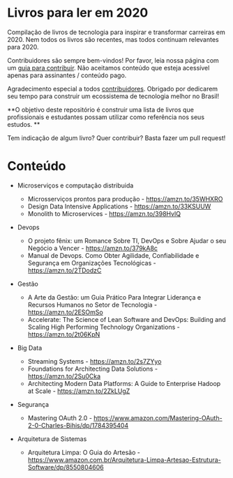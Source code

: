# Livros para ler em 2020  
Compilação de livros de tecnologia para inspirar e transformar carreiras em 2020. Nem todos os livros são recentes, mas todos continuam relevantes para 2020.

Contribuidores são sempre bem-vindos! Por favor, leia nossa página com um [guia para contribuir](https://github.com/DXLabTech/melhores-sites-tech-brasil/blob/master/guia-contribuidores.md). Não aceitamos conteúdo que esteja acessível apenas para assinantes / conteúdo pago.

Agradecimento especial a todos [contribuidores](https://github.com/DXLabTech/livros-tecnologia-2020/graphs/contributors). Obrigado por dedicarem seu tempo para construir um ecossistema de tecnologia melhor no Brasil! 

  **O objetivo deste repositório é construir uma lista de livros que profissionais e estudantes possam utilizar como referência nos seus estudos. **

Tem indicação de algum livro? Quer contribuir? Basta fazer um pull request!

# Conteúdo

* Microserviços e computação distribuida 
  * Microsserviços prontos para produção - https://amzn.to/35WHXRO
  * Design Data Intensive Applications - https://amzn.to/33KSUUW
  * Monolith to Microservices - https://amzn.to/398HvlQ

* Devops	
  * O projeto fênix: um Romance Sobre TI, DevOps e Sobre Ajudar o seu Negócio a Vencer - https://amzn.to/379kA8c
  * Manual de Devops. Como Obter Agilidade, Confiabilidade e Segurança em Organizações Tecnológicas - https://amzn.to/2TDodzC

* Gestão
  * A Arte da Gestão: um Guia Prático Para Integrar Liderança e Recursos Humanos no Setor de Tecnologia - https://amzn.to/2ESOmSo	
  * Accelerate: The Science of Lean Software and DevOps: Building and Scaling High Performing Technology Organizations - https://amzn.to/2t06KpN

* Big Data
  * Streaming Systems - https://amzn.to/2s7ZYyo
  * Foundations for Architecting Data Solutions - https://amzn.to/2Su0Cka
  * Architecting Modern Data Platforms: A Guide to Enterprise Hadoop at Scale - https://amzn.to/2ZkLUgZ
  
* Segurança
  * Mastering OAuth 2.0 - https://www.amazon.com/Mastering-OAuth-2-0-Charles-Bihis/dp/1784395404

* Arquitetura de Sistemas
  * Arquitetura Limpa: O Guia do Artesão - https://www.amazon.com.br/Arquitetura-Limpa-Artesao-Estrutura-Software/dp/8550804606


